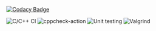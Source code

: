 
[![Codacy Badge](https://api.codacy.com/project/badge/Grade/6058016ac366466a9cdbfb94a797a99f)](https://app.codacy.com/gh/99003189/CafeteriaRatingSystem?utm_source=github.com&utm_medium=referral&utm_content=99003189/CafeteriaRatingSystem&utm_campaign=Badge_Grade)

![C/C++ CI](https://github.com/99003189/CafeteriaSystem/workflows/C/C++%20CI/badge.svg)
![cppcheck-action](https://github.com/99003189/CafeteriaSystem/workflows/cppcheck-action/badge.svg)
![Unit testing](https://github.com/99003189/CafeteriaSystem/workflows/Unit%20testing/badge.svg)
![Valgrind](https://github.com/99003189/CafeteriaSystem/workflows/Valgrind/badge.svg)
